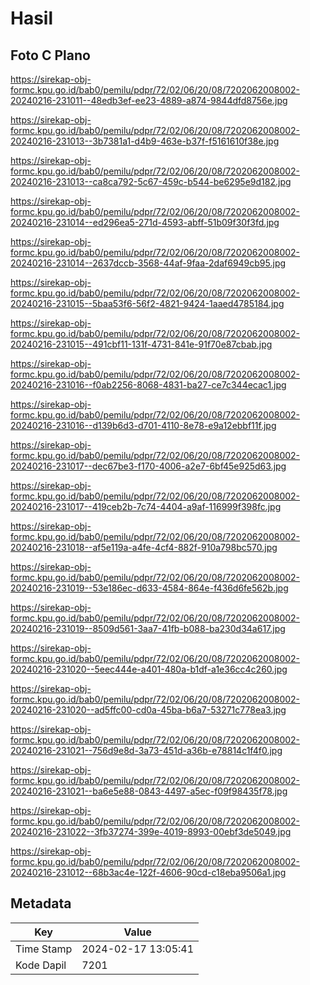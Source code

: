 # Hasil

## Foto C Plano

https://sirekap-obj-formc.kpu.go.id/bab0/pemilu/pdpr/72/02/06/20/08/7202062008002-20240216-231011--48edb3ef-ee23-4889-a874-9844dfd8756e.jpg

https://sirekap-obj-formc.kpu.go.id/bab0/pemilu/pdpr/72/02/06/20/08/7202062008002-20240216-231013--3b7381a1-d4b9-463e-b37f-f5161610f38e.jpg

https://sirekap-obj-formc.kpu.go.id/bab0/pemilu/pdpr/72/02/06/20/08/7202062008002-20240216-231013--ca8ca792-5c67-459c-b544-be6295e9d182.jpg

https://sirekap-obj-formc.kpu.go.id/bab0/pemilu/pdpr/72/02/06/20/08/7202062008002-20240216-231014--ed296ea5-271d-4593-abff-51b09f30f3fd.jpg

https://sirekap-obj-formc.kpu.go.id/bab0/pemilu/pdpr/72/02/06/20/08/7202062008002-20240216-231014--2637dccb-3568-44af-9faa-2daf6949cb95.jpg

https://sirekap-obj-formc.kpu.go.id/bab0/pemilu/pdpr/72/02/06/20/08/7202062008002-20240216-231015--5baa53f6-56f2-4821-9424-1aaed4785184.jpg

https://sirekap-obj-formc.kpu.go.id/bab0/pemilu/pdpr/72/02/06/20/08/7202062008002-20240216-231015--491cbf11-131f-4731-841e-91f70e87cbab.jpg

https://sirekap-obj-formc.kpu.go.id/bab0/pemilu/pdpr/72/02/06/20/08/7202062008002-20240216-231016--f0ab2256-8068-4831-ba27-ce7c344ecac1.jpg

https://sirekap-obj-formc.kpu.go.id/bab0/pemilu/pdpr/72/02/06/20/08/7202062008002-20240216-231016--d139b6d3-d701-4110-8e78-e9a12ebbf11f.jpg

https://sirekap-obj-formc.kpu.go.id/bab0/pemilu/pdpr/72/02/06/20/08/7202062008002-20240216-231017--dec67be3-f170-4006-a2e7-6bf45e925d63.jpg

https://sirekap-obj-formc.kpu.go.id/bab0/pemilu/pdpr/72/02/06/20/08/7202062008002-20240216-231017--419ceb2b-7c74-4404-a9af-116999f398fc.jpg

https://sirekap-obj-formc.kpu.go.id/bab0/pemilu/pdpr/72/02/06/20/08/7202062008002-20240216-231018--af5e119a-a4fe-4cf4-882f-910a798bc570.jpg

https://sirekap-obj-formc.kpu.go.id/bab0/pemilu/pdpr/72/02/06/20/08/7202062008002-20240216-231019--53e186ec-d633-4584-864e-f436d6fe562b.jpg

https://sirekap-obj-formc.kpu.go.id/bab0/pemilu/pdpr/72/02/06/20/08/7202062008002-20240216-231019--8509d561-3aa7-41fb-b088-ba230d34a617.jpg

https://sirekap-obj-formc.kpu.go.id/bab0/pemilu/pdpr/72/02/06/20/08/7202062008002-20240216-231020--5eec444e-a401-480a-b1df-a1e36cc4c260.jpg

https://sirekap-obj-formc.kpu.go.id/bab0/pemilu/pdpr/72/02/06/20/08/7202062008002-20240216-231020--ad5ffc00-cd0a-45ba-b6a7-53271c778ea3.jpg

https://sirekap-obj-formc.kpu.go.id/bab0/pemilu/pdpr/72/02/06/20/08/7202062008002-20240216-231021--756d9e8d-3a73-451d-a36b-e78814c1f4f0.jpg

https://sirekap-obj-formc.kpu.go.id/bab0/pemilu/pdpr/72/02/06/20/08/7202062008002-20240216-231021--ba6e5e88-0843-4497-a5ec-f09f98435f78.jpg

https://sirekap-obj-formc.kpu.go.id/bab0/pemilu/pdpr/72/02/06/20/08/7202062008002-20240216-231022--3fb37274-399e-4019-8993-00ebf3de5049.jpg

https://sirekap-obj-formc.kpu.go.id/bab0/pemilu/pdpr/72/02/06/20/08/7202062008002-20240216-231012--68b3ac4e-122f-4606-90cd-c18eba9506a1.jpg


## Metadata

| Key        | Value               |
| ---------- | ------------------- |
| Time Stamp | 2024-02-17 13:05:41 |
| Kode Dapil | 7201                |



